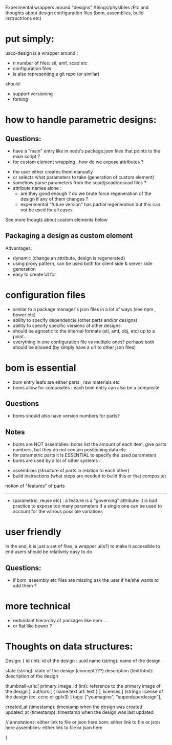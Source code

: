 Experimental wrappers around "designs" /things/physibles /Etc
and thoughts about design configuration files (bom, assemblies, build instructrions etc)


put simply:
===========
usco-design is a wrapper around :
 - n number of files: stl, amf, scad etc
 - configuration files
 - is also representing a git repo (or similar)
 
 should:
 - support versioning
 - forking
 
how to handle parametric designs:
=================================

Questions:
----------
- have a "main" entry like in node's package.json files that points to 
the main script ?
- for custom element wrapping , how do we expose attributes ?
 * the user either creates them manually
 * or selects what parameters to take (generation of custom element)
 * somehow parse parameters from the scad/jscad/coscad files ?
 * attribute names alone : 
   - are they good enough ? do we brute force regeneration of 
 the design if any of them changes ?
   - experimental "future version"  has partial regeneration but this can not
   be used for all cases
 
See more thougts about custom elements below


Packaging a design as custom element
------------------------------------
Advantages:
 - dynamic (change an attribute, design is regenerated)
 - using proxy pattern, can be used both for client side & server side generation
 - easy to create UI for
 

configuration files
===================
- similar to a package manager's json files in a lot of ways (see npm , bower etc)
- ability to specify dependencie (other parts and/or designs)
- ability to specify specific versions of other designs
- should be agnostic to the internal formats (stl, amf, obj, etc) up to a point....
- everything in one configuration file vs multiple ones? perhaps both should
be allowed (by simply have a url to other json files)


bom is essential
================

- bom entry leafs are either parts , raw materials etc
- boms allow for composites : each bom entry can also be a composite

Questions
---------
- boms should also have version numbers for parts?

Notes
-----
- boms are NOT assemblies: boms list the amount of each item,
give parts numbers, but they do not contain positioning data etc 
- for parametric parts it is ESSENTIAL to specify the used parameters
- boms are used by a lot of other systems : 
 * assemblies (structure of parts in relation to each other)
 * build instructions (what steps are needed to build this or that composite)
 

notion of "features" of parts
-------------------- --------
- (parametric, reuse etc) : a feature is a "governing" attribute:  it is bad practice
to expose too many parameters if a single one can be used to account for the various 
possible variations


user friendly
=============

In the end, it is just a set of files, a wrapper ui(s?) to make it accessible
to end users should be relatively easy to do

Questions:
---------
- if bom, assembly etc files are missing ask the user if he/she
wants to add them ?


more technical
==============
- redundant hierarchy of packages like npm ...
- or flat like bower ?


Thoughts on data structures: 
============================


Design:
{
  id (int): id of the design : uuid 
  name (string): name of the design

  state (string): state of the design (concept,???)
  description (text/html): description of the design
  
  thumbnail-urls:[
    primary_image_id (int): reference to the primary image of the design
  ],
  authors:[
   {
    name:text
    url: text
   }
  ],
  licenses:[
   (string): license of the design (cc, ccnc or gplv3)
  ]
  tags: ["youmagine", "superduperdesign"],
  
  created_at (timestamp): timestamp when the design was created
  updated_at (timestamp): timestamp when the design was last updated
  
  //
  annotations: either link to file or json here
  bom: either link to file or json here
  assemblies: either link to file or json here
  

}
